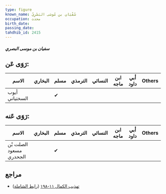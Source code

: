 ```yaml
---
type: figure
known_name: سُفْيَان بن مُوسَى البَصْرِيّ
occupation: محدث
birth_date:
passing_date:
tahdhib_id: 2415
---
```

##### سفيان بن موسى البصري

## رَوَى عَن:
| الاسم          | البخاري | مسلم | الترمذي | النسائي | ابن ماجه | أبي داود | Others |
| -------------- | ------- | ---- | ------- | ------- | -------- | -------- | ------ |
| أيوب السختياني |         | ✔    |         |         |          |          |        |
## رَوَى عَنه:
| الاسم                   | البخاري | مسلم | الترمذي | النسائي | ابن ماجه | أبي داود | Others |
| ----------------------- | ------- | ---- | ------- | ------- | -------- | -------- | ------ |
| الصلت بْن مسعود الجحدري |         | ✔    |         |         |          |          |        |
## مراجع
- [تهذيب الكمال ١١-١٩٨](obsidian://open?vault=Tahdhib-al-Kamal&file=Figures/٢٤١٥-سفيان%20بن%20موسى%20البصري) ([رابط الشاملة](https://shamela.ws/book/3722/5518))